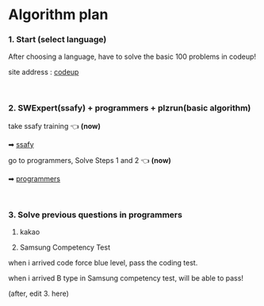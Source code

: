 # Algorithm plan

### 1. Start (select language)

After choosing a language, have to solve the basic 100 problems in codeup! 

site address : [codeup](https://codeup.kr/problemsetsol.php?psid=33)


&nbsp;


### 2. SWExpert(ssafy) + programmers + plzrun(basic algorithm)

take ssafy training 👈 **(now)**

➡ [ssafy](https://swexpertacademy.com/main/main.do)

go to programmers, Solve Steps 1 and 2 👈 **(now)**

➡ [programmers](https://programmers.co.kr/learn/challenges)

&nbsp;


### 3. Solve previous questions in programmers

1) kakao

2) Samsung Competency Test

when i arrived code force blue level, pass the coding test.

when i arrived B type in Samsung competency test, will be able to pass! 

(after, edit 3. here)


&nbsp;

&nbsp;

